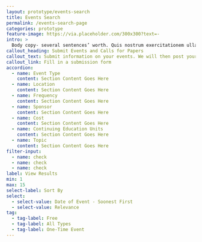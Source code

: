 ```yaml
---
layout: prototype/events-search
title: Events Search
permalink: /events-search-page
categories: prototype
feature-image: https://via.placeholder.com/300x300?text=-
intro: >
  Body copy- several sentences’ worth. Quis nostrum exercitationem ullam corporis suscipit laboriosam, nisi ut et via procedat oratio quaerimus igitur, inquit, modo dixi, constituto, ut earum motus et iusto odio.
callout_heading: Submit Events and Calls for Papers
callout_text: Submit information on your events. We will then post your submission to this website.
callout_link: Fill in a submission form
accordion:
  - name: Event Type
    content: Section Content Goes Here
  - name: Location
    content: Section Content Goes Here
  - name: Frequency
    content: Section Content Goes Here
  - name: Sponsor
    content: Section Content Goes Here
  - name: Cost
    content: Section Content Goes Here
  - name: Continuing Education Units
    content: Section Content Goes Here
  - name: Topic
    content: Section Content Goes Here
filter-input:
  - name: check
  - name: check
  - name: check
label: View Results
min: 1
max: 15
select-label: Sort By
select:
  - select-value: Date of Event - Soonest First
  - select-value: Relevance
tag:
  - tag-label: Free
  - tag-label: All Types
  - tag-label: One-Time Event
---
```

